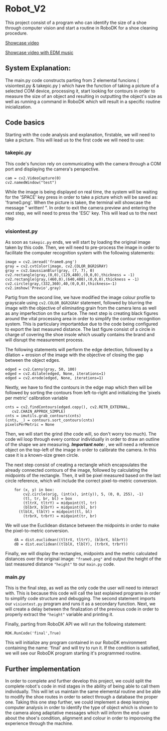# Robot_V2
This project consist of a program who can identify the size of a shoe through computer vision and start a routine in RoboDK for a shoe cleaning procedure.

[Showcase video](https://youtu.be/orsK2iC0slo)


[Showcase video with EDM music](https://youtu.be/9FuHWFlsXtw)

## System Explanation:
The main.py code constructs parting from 2 elemental funcions ( visiontest.py  &  takepic.py ) which have the function of taking a picture of a selected COM device, processing it, start looking for contours in order to measure the size of an object and resulting in outputting the object's size as well as running a command in RoboDK which will result in a specific routine inicialization.

## Code basics
Starting with the code analysis and explanation, firstable, we will need to take a picture. This will lead us to the first code we will need to use:
### takepic.py
This code's funcion rely on communicating with the camera through a COM port and displaying the camera's perspective.
```
cam = cv2.VideoCapture(0)
cv2.namedWindow("test")
```
While the image is being displayed on real time, the system will be waiting for the 'SPACE' key press in order to take a picture which will be saved as: 'frame0.png'. When the picture is taken, the terminal will showcase the message " written! ". In order to exit the camera preview and entering the next step, we will need to press the 'ESC' key. This will lead us to the next step
### visiontest.py
As soon as `takepic.py` ends, we will start by loading the original image taken by this code. Then, we will need to pre-process the image in order to facilitate the computer recognition system with the following statements:
```
image = cv2.imread('frame0.png')
gray = cv2.cvtColor(image, cv2.COLOR_BGR2GRAY)
gray = cv2.GaussianBlur(gray, (7, 7), 0)
cv2.rectangle(gray,(0,0),(129,480),(0,0,0),thickness = -1)
cv2.rectangle(gray,(460,0),(640,480),(0,0,0),thickness = -1)
cv2.circle(gray,(332,360),40,(0,0,0),thickness=-1)
cv2.imshow('Previo',gray)
```
Partig from the second line, we have modified the image colour profile to grayscale using `cv2.COLOR_BGR2GRAY` statement, followed by blurring the image with the objective of eliminating grain from the camera lens as well as any imperfection on the surface. The next step is creating black figures around the vital processing area in order to simplify the contour recognition system. This is particulary importantdue due to the code being configured to export the last measured distance. The last figure consist of a circle in charge of covering the shoe insole which usually contains the brand and will disrupt the measurement process.

The following statements will perform the edge detection, followed by a dilation + erosion of the image with the objective of closing the gap between the object edges.
```
edged = cv2.Canny(gray, 50, 100)
edged = cv2.dilate(edged, None, iterations=1)
edged = cv2.erode(edged, None, iterations=1)
```
Nextly, we have to find the contours in the edge map which then will be followed by sorting the contours from left-to-right and initializing the 'pixels per metric' calibration variable
 ```
 cnts = cv2.findContours(edged.copy(), cv2.RETR_EXTERNAL,
	cv2.CHAIN_APPROX_SIMPLE)
cnts = imutils.grab_contours(cnts)
(cnts, _) = contours.sort_contours(cnts)
pixelsPerMetric = None
 ```
Then, we will start the grind (the code will, so don't worry too much). The code wil loop through every contour individually in order to draw an outline of the shape we are measuring. ***Important note:*** , we will need a reference object on the top-left of the image in order to calibrate the camera. In this case it is a known-size green circle. 

The next step consist of creating a rectangle which encapsulates the already connected contours of the image, followed by calculating the midpoints of the rectangle. Then, it will be pixel measured based on the last circle reference, which will include the correct pixel-to-metric conversion.
```
	for (x, y) in box:
		cv2.circle(orig, (int(x), int(y)), 5, (0, 0, 255), -1)
    	(tl, tr, br, bl) = box
	    (tltrX, tltrY) = midpoint(tl, tr)
	    (blbrX, blbrY) = midpoint(bl, br)
      (tlblX, tlblY) = midpoint(tl, bl)
	    (trbrX, trbrY) = midpoint(tr, br)
```
We will use the Euclidean distance between the midpoints in order to make the pixel-to-metric conversion.
```
	dA = dist.euclidean((tltrX, tltrY), (blbrX, blbrY))
	dB = dist.euclidean((tlblX, tlblY), (trbrX, trbrY))
```
Finally, we will display the rectangles, midpoints and the metric calculated distances over the original image: `"frame0.png"` and output the height of the last measured distance `"height"` to our `main.py` code.
### main.py
This is the final step, as well as the only code the user will need to interact with. This is because this code will call the last explained programs in order to simplify code structure and debugging.
The second statement imports our `visiontest.py` program and runs it as a secondary function. Next, we will create a delay between the finalization of the previous code in order to properly extract the `"height"` variable and printing it.

Finally, parting from RoboDK API we will run the following statement:
```
RDK.RunCode('final',True)
```
This will initialize any program contained in our RoboDK environment containing the name: 'final' and will try to run it. If the condition is satisfied, we will see our RoboDK program starting it's programmed routine.

## Further implementation
In order to complete and further develop this project, we could split the complete robot's code in mid stages in the ability of being able to call them individually. This will let us maintain the same elemental routine and be able to modify the shoe routes in order to select through a database the proper one. Taking this one step further, we could implement a deep learning computer analysis in order to identify the type of object which is shown to the camera along adaptative messages which will inform the end-user about the shoe's condition, alignment and colour in order to imporoving the experience through the machine.
